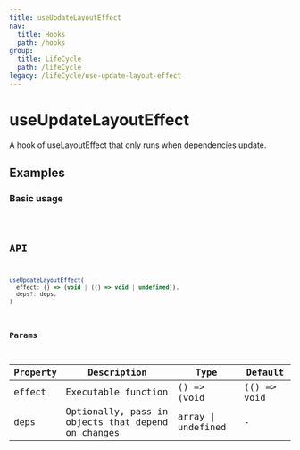 ```yaml
---
title: useUpdateLayoutEffect
nav:
  title: Hooks
  path: /hooks
group:
  title: LifeCycle
  path: /lifeCycle
legacy: /lifeCycle/use-update-layout-effect
---
```


# useUpdateLayoutEffect

A hook of useLayoutEffect that only runs when dependencies update.

## Examples

### Basic usage

<code src="./demo/demo1.tsx" />

## API

```javascript
useUpdateLayoutEffect(
  effect: () => (void | (() => void | undefined)),
  deps?: deps,
)
```

### Params

| Property | Description                                                        | Type                   | Default |
|---------|----------------------------------------------|------------------------|--------|
| effect | Executable function  | () => (void | (() => void | undefined)) | -      |
| deps | Optionally, pass in objects that depend on changes | array \| undefined | -      |
